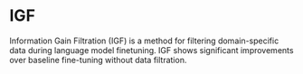# IGF
Information Gain Filtration (IGF) is a method for filtering domain-specific data during language model finetuning. IGF shows significant improvements over baseline fine-tuning without data filtration.
